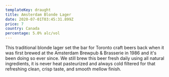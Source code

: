 ```yaml
---
templateKey: draught
title: Amsterdam Blonde Lager
date: 2020-07-01T03:45:31.899Z
price: 7
country: Canada
percentage: 5.0% alc/vol
---
```


This traditional blonde lager set the bar for Toronto craft beers back when it was first brewed at the Amsterdam Brewpub & Brasserie in 1986 and it's been doing so ever since. We still brew this beer fresh daily using all natural ingredients, it is never heat pasteurized and always cold filtered for that refreshing clean, crisp taste, and smooth mellow finish.
